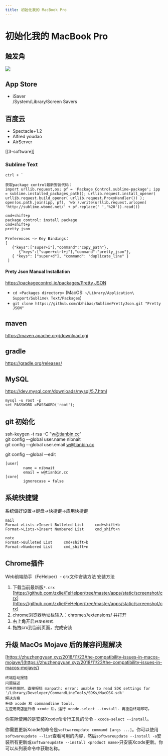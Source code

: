 ```yaml
---
title: 初始化我的 MacBook Pro
---
```

# 初始化我的 MacBook Pro 

## 触发角
![](https://nibnait.gitee.io/images/mbp/hot_corners.jpg)

## App Store
- iSaver  
/System/Library/Screen Savers

## 百度云
- Spectacle+1.2
- Alfred youdao
- AirServer

[[3-software]]

### Sublime Text
```
ctrl + `

获取package control最新安装代码：
import urllib.request,os; pf = 'Package Control.sublime-package'; ipp = sublime.installed_packages_path(); urllib.request.install_opener( urllib.request.build_opener( urllib.request.ProxyHandler()) ); open(os.path.join(ipp, pf), 'wb').write(urllib.request.urlopen( 'http://sublime.wbond.net/' + pf.replace(' ','%20')).read())

cmd+shift+p
package control: install package
cmd+shift+p
pretty json

Preferences —> Key Bindings：
[
   {"keys":["super+i"],"command":"copy_path"},
	  {"keys":["super+ctrl+j"],"command":"pretty_json"},      
   { "keys": ["super+d"], "command": "duplicate_line" }
 ]
```

#### Prety Json Manual Installation 
[https://packagecontrol.io/packages/Pretty JSON](https://packagecontrol.io/packages/Pretty%20JSON)

- `cd <Packages directory>` (MacOS: `~/Library/Application\ Support/Sublime\ Text/Packages`)
- `git clone https://github.com/dzhibas/SublimePrettyJson.git "Pretty JSON"`

## maven
<https://maven.apache.org/download.cgi>

## gradle
<https://gradle.org/releases/>

## MySQL
<https://dev.mysql.com/downloads/mysql/5.7.html>

```
mysql -u root -p
set PASSWORD =PASSWORD('root');
```

## git 初始化

ssh-keygen -t rsa -C "[w@tianbin.cc](mailto:w@tianbin.org)"  
git config --global user.name nibnait  
git config --global user.email [w@tianbin.cc](mailto:w@tianbin.org)

git config --global --edit

```
[user]
        name = nibnait
        email = w@tianbin.cc
[core]
        ignorecase = false
```

## 系统快捷键

系统偏好设置->键盘->快捷键->应用快捷键

```
mail
Format->Lists->Insert Bulleted List     cmd+shift+b
Format->Lists->Insert Numbered List     cmd_shift+n

note
Format->Bulleted List     cmd+shift+b
Format->Numbered List     cmd_shift+n
```

## Chrome插件

Web前端助手（FeHelper）- crx文件安装方法
安装方法

1. 下载当前最新版`*.crx` [https://github.com/zxlie/FeHelper/tree/master/apps/static/screenshot/crx](https://github.com/zxlie/FeHelper/tree/master/apps/static/screenshot/crx)
1. chrome浏览器地址栏输入：chrome://extensions/ 并打开
1. 右上角开启`开发者模式`
1. 拖拽crx到当前页面，完成安装

## 升级 MacOs Mojave 后的兼容问题解决

[https://zhuzhengyuan.xyz/2018/11/23/the-compatibility-issues-in-macos-mojave/](https://zhuzhengyuan.xyz/2018/11/23/the-compatibility-issues-in-macos-mojave/)

```
终端启动报错
问题描述
打开终端时，直接报错 manpath: error: unable to read SDK settings for '/Library/Developer/CommandLineTools/SDKs/MacOSX.sdk'
解决方案
升级 xcode 和 commandline tools.
在应用商店里升级 xcode 后，运行 xcode-select --install. 再重启终端即可。
```

你实际使用的是安装Xcode命令行工具的命令 - `xcode-select --install`。

你需要更新Xcode的命令是`softwareupdate command [args ...]`。你可以使用`softwareupdate --list`查看可用的内容，然后`softwareupdate --install -a`安装所有更新或`softwareupdate --install <product name>`只安装Xcode更新。你可以从列表命令中获取名称。